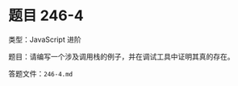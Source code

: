 <script setup>
import { loginRead } from '@/utils/login-read'

loginRead('n10007')
</script>

# 题目 246-4

类型：JavaScript 进阶

题目：请编写一个涉及调用栈的例子，并在调试工具中证明其真的存在。

答题文件：`246-4.md`
